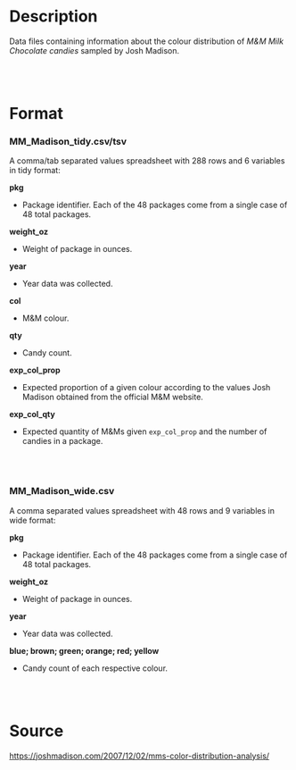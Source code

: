 # Description

Data files containing information about the colour distribution of *M&M Milk Chocolate candies* sampled by Josh Madison.

<br>
<br>

# Format

### **MM_Madison_tidy.csv/tsv**

A comma/tab separated values spreadsheet with 288 rows and 6 variables in tidy format:

**pkg**

- Package identifier. Each of the 48 packages come from a single case of 48 total packages.

**weight_oz**

- Weight of package in ounces.

**year**

- Year data was collected.

**col**

- M&M colour.

**qty**

- Candy count.

**exp_col_prop**

- Expected proportion of a given colour according to the values Josh Madison obtained from the official M&M website.

**exp_col_qty**

- Expected quantity of M&Ms given ```exp_col_prop``` and the number of candies in a package. 

<br>
<br>

### **MM_Madison_wide.csv**

A comma separated values spreadsheet with 48 rows and 9 variables in wide format:

**pkg**

- Package identifier. Each of the 48 packages come from a single case of 48 total packages.

**weight_oz**

- Weight of package in ounces.

**year**

- Year data was collected.

**blue; brown; green; orange; red; yellow**

- Candy count of each respective colour.

<br>
<br>

# Source

https://joshmadison.com/2007/12/02/mms-color-distribution-analysis/






